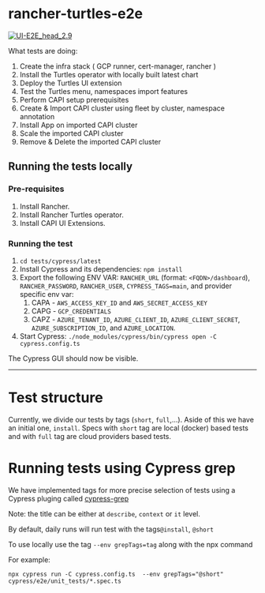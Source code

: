 # rancher-turtles-e2e

[![UI-E2E_head_2.9](https://github.com/rancher-sandbox/rancher-turtles-e2e/actions/workflows/ui-e2e.yaml/badge.svg?branch=main)](https://github.com/rancher-sandbox/rancher-turtles-e2e/actions/workflows/ui-e2e.yaml)

What tests are doing:
1. Create the infra stack ( GCP runner, cert-manager, rancher )
2. Install the Turtles operator with locally built latest chart
3. Deploy the Turtles UI extension
4. Test the Turtles menu, namespaces import features
5. Perform CAPI setup prerequisites
6. Create & Import CAPI cluster using fleet by cluster, namespace annotation
7. Install App on imported CAPI cluster
8. Scale the imported CAPI cluster
9. Remove & Delete the imported CAPI cluster


## Running the tests locally

### Pre-requisites
1. Install Rancher.
2. Install Rancher Turtles operator.
3. Install CAPI UI Extensions.

### Running the test
1. `cd tests/cypress/latest`
2. Install Cypress and its dependencies: `npm install`
3. Export the following ENV VAR: `RANCHER_URL` (format: `<FQDN>/dashboard`), `RANCHER_PASSWORD`, `RANCHER_USER`, `CYPRESS_TAGS=main`, and provider specific env var:
    1. CAPA - `AWS_ACCESS_KEY_ID` and `AWS_SECRET_ACCESS_KEY`
    2. CAPG - `GCP_CREDENTIALS`
    3. CAPZ - `AZURE_TENANT_ID`, `AZURE_CLIENT_ID`, `AZURE_CLIENT_SECRET`, `AZURE_SUBSCRIPTION_ID`, and `AZURE_LOCATION`.
4. Start Cypress: `./node_modules/cypress/bin/cypress open -C cypress.config.ts`

The Cypress GUI should now be visible.

---

# Test structure
Currently, we divide our tests by tags (`short`, `full`,...). Aside of this we have an initial one, `install`.
Specs with `short` tag are local (docker) based tests and with `full` tag are cloud providers based tests.

# Running tests using Cypress grep
We have implemented tags for more precise selection of tests using a Cypress pluging called [cypress-grep](https://github.com/cypress-io/cypress/tree/develop/npm/grep)

Note: the title can be either at `describe`, `context` or `it` level.

By default, daily runs will run test with the tags`@install`, `@short`

To use locally use the tag `--env grepTags=tag` along with the npx command

For example:
```
npx cypress run -C cypress.config.ts  --env grepTags="@short" cypress/e2e/unit_tests/*.spec.ts
```
